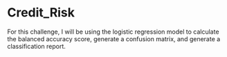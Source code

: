 # Credit_Risk
For this challenge, I will be using the logistic regression model to calculate the balanced accuracy score, generate a confusion matrix, and generate a classification report. 
